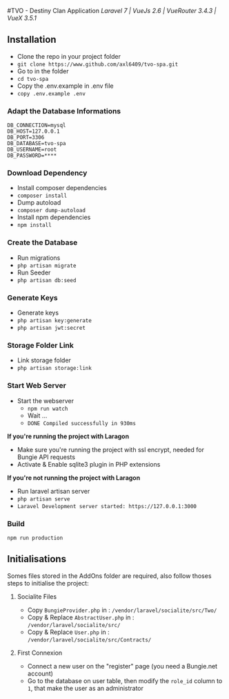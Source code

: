 #TVO - Destiny Clan Application
_Laravel 7 | VueJs 2.6 | VueRouter 3.4.3 | VueX 3.5.1_

## Installation

- Clone the repo in your project folder
- `git clone https://www.github.com/axl6409/tvo-spa.git`
- Go to in the folder
- `cd tvo-spa`
- Copy the .env.example in .env file
- `copy .env.example .env`

### Adapt the Database Informations
```
DB_CONNECTION=mysql
DB_HOST=127.0.0.1
DB_PORT=3306
DB_DATABASE=tvo-spa
DB_USERNAME=root
DB_PASSWORD=****
```

### Download Dependency
- Install composer dependencies
- `composer install`
- Dump autoload
- `composer dump-autoload`
- Install npm dependencies
- `npm install`

### Create the Database
- Run migrations
- `php artisan migrate`
- Run Seeder
- `php artisan db:seed`

### Generate Keys
- Generate keys
- `php artisan key:generate`
- `php artisan jwt:secret`

### Storage Folder Link
- Link storage folder
- `php artisan storage:link`

### Start Web Server
- Start the webserver
  - `npm run watch`
  - Wait ...
  - `DONE Compiled successfully in 930ms`
  
**If you're running the project with Laragon**

- Make sure you're running the project with ssl encrypt, needed for Bungie API requests
- Activate & Enable sqlite3 plugin in PHP extensions

**If you're not running the project with Laragon**
- Run laravel artisan server
- `php artisan serve`
- `Laravel Development server started: https://127.0.0.1:3000`

### Build
`npm run production`

## Initialisations

Somes files stored in the AddOns folder are required, also follow thoses steps to initialise the project:

1. Socialite Files
    - Copy `BungieProvider.php` in : `/vendor/laravel/socialite/src/Two/`
    - Copy & Replace `AbstractUser.php` in : `/vendor/laravel/socialite/src/`
    - Copy & Replace `User.php` in : `/vendor/laravel/socialite/src/Contracts/`
    
2. First Connexion
    - Connect a new user on the "register" page (you need a Bungie.net account)
    - Go to the database on user table, then modify the `role_id` column to `1`, that make the user as an administrator
